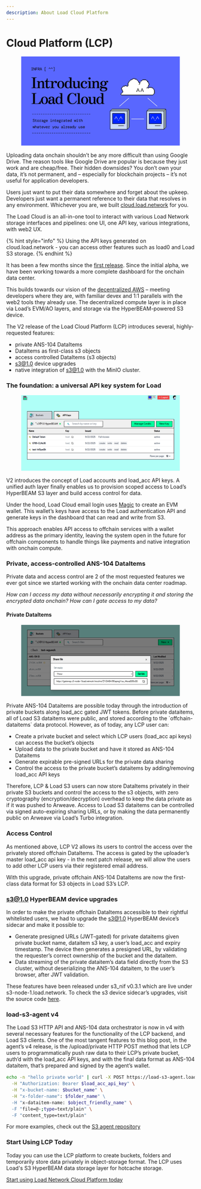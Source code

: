```yaml
---
description: About Load Cloud Platform
---
```


# Cloud Platform (LCP)

<figure><img src="../.gitbook/assets/image (31).png" alt=""><figcaption></figcaption></figure>

Uploading data onchain shouldn’t be any more difficult than using Google Drive. The reason tools like Google Drive are popular is because they just work and are cheap/free. Their hidden downsides? You don’t own your data, it’s not permanent, and – especially for blockchain projects – it’s not useful for application developers.

Users just want to put their data somewhere and forget about the upkeep. Developers just want a permanent reference to their data that resolves in any environment. Whichever you are, we built [cloud.load.network](http://cloud.load.network/) for you.

The Load Cloud is an all-in-one tool to interact with various Load Network storage interfaces and pipelines: one UI, one API key, various integrations, with web2 UX.

{% hint style="info" %}
Using the API keys generated on cloud.load.network - you can access other features such as load0 and Load S3 storage.
{% endhint %}

It has been a few months since the [first release](https://blog.load.network/load-cloud/). Since the initial alpha, we have been working towards a more complete dashboard for the onchain data center.

This builds towards our vision of the [decentralized AWS](https://blog.load.network/the-onchain-data-center/) – meeting developers where they are, with familiar devex and 1:1 parallels with the web2 tools they already use. The decentralized compute layer is in place via Load’s EVM/AO layers, and storage via the HyperBEAM-powered S3 device.

The V2 release of the Load Cloud Platform (LCP) introduces several, highly-requested features:

* private ANS-104 DataItems
* DataItems as first-class s3 objects
* access controlled DataItems (s3 objects)
* s3@1.0 device upgrades
* native integration of s3@1.0 with the MinIO cluster.

### The foundation: a universal API key system for Load <a href="#the-foundation-a-universal-api-key-system-for-load" id="the-foundation-a-universal-api-key-system-for-load"></a>

<figure><img src="../.gitbook/assets/image (2).png" alt=""><figcaption></figcaption></figure>

V2 introduces the concept of Load accounts and load\_acc API keys. A unified auth layer finally enables us to provision scoped access to Load’s HyperBEAM S3 layer and build access control for data.

Under the hood, Load Cloud email login uses [Magic](http://magic.link/) to create an EVM wallet. This wallet’s keys have access to the Load authentication API and generate keys in the dashboard that can read and write from S3.

This approach enables API access to offchain services with a wallet address as the primary identity, leaving the system open in the future for offchain components to handle things like payments and native integration with onchain compute.

### Private, access-controlled ANS-104 DataItems

Private data and access control are 2 of the most requested features we ever got since we started working with the onchain data center roadmap.

_How can I access my data without necessarily encrypting it and storing the encrypted data onchain? How can I gate access to my data?_

#### Private DataItems

<figure><img src="../.gitbook/assets/image (1) (1).png" alt=""><figcaption></figcaption></figure>

Private ANS-104 Dataitems are possible today through the introduction of private buckets along load\_acc gated JWT tokens. Before private dataitems, all of Load S3 dataitems were public, and stored according to the \`offchain-dataitems\` data protocol. However, as of today, any LCP user can:

* Create a private bucket and select which LCP users (load\_acc api keys) can access the bucket’s objects
* Upload data to the private bucket and have it stored as ANS-104 Dataitems
* Generate expirable pre-signed URLs for the private data sharing
* Control the access to the private bucket’s dataitems by adding/removing load\_acc API keys

Therefore, LCP & Load S3 users can now store DataItems privately in their private S3 buckets and control the access to the s3 objects, with zero cryptography (encryption/decryption) overhead to keep the data private as if it was pushed to Arweave. Access to Load S3 dataitems can be controlled via signed auto-expiring sharing URLs, or by making the data permanently public on Arweave via Load’s Turbo integration.

### Access Control

As mentioned above, LCP V2 allows its users to control the access over the privately stored offchain DataItems. The access is gated by the uploader’s master load\_acc api key - in the next patch release, we will allow the users to add other LCP users via their registered email address.

With this upgrade, private offchain ANS-104 DataItems are now the first-class data format for S3 objects in Load S3’s LCP.

### s3@1.0 HyperBEAM device upgrades <a href="#s310-hyperbeam-device-upgrades" id="s310-hyperbeam-device-upgrades"></a>

In order to make the private offchain DataItems accessible to their rightful whitelisted users, we had to upgrade the [s3@1.0](mailto:s3@1.0) HyperBEAM device’s sidecar and make it possible to:

* Generate presigned URLs (JWT-gated) for private dataitems given private bucket name, dataitem s3 key, a user’s load\_acc and expiry timestamp. The device then generates a presigned URL, by validating the requester’s correct ownership of the bucket and the dataitem.
* Data streaming of the private dataitem’s data field directly from the S3 cluster, without deserializing the ANS-104 dataitem, to the user’s browser, after JWT validation.

These features have been released under s3\_nif v0.3.1 which are live under s3-node-1.load.network. To check the s3 device sidecar’s upgrades, visit the source code [here](https://github.com/loadnetwork/load_hb/tree/s3-node-1/native/s3_nif/src/sidecar).

### load-s3-agent v4

The Load S3 HTTP API and ANS-104 data orchestrator is now in v4 with several necessary features for the functionality of the LCP backend, and Load S3 clients. One of the most tangent features to this blog post, in the agent’s v4 release, is the /upload/private HTTP POST method that lets LCP users to programmatically push raw data to their LCP’s private bucket, auth’d with the load\_acc API keys, and with the final data format as ANS-104 dataitem, that’s prepared and signed by the agent’s wallet.

```bash
echo -n "hello private world" | curl -X POST https://load-s3-agent.load.network/upload/private \
  -H "Authorization: Bearer $load_acc_api_key" \
  -H "x-bucket-name: $bucket_name" \
  -H "x-folder-name": $folder_name" \ 
  -H "x-dataitem-name: $object_friendly_name" \
  -F "file=@-;type=text/plain" \
  -F "content_type=text/plain"
```

For more examples, check out the [S3 agent repository](https://github.com/loadnetwork/load-s3-agent%20)

### Start Using LCP Today

Today you can use the LCP platform to create buckets, folders and temporarily store data privately in object-storage format. The LCP uses Load's S3 HyperBEAM data storage layer for hotcache storage.

[Start using Load Network Cloud Platform today](https://cloud.load.network)
